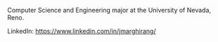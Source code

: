 Computer Science and Engineering major at the University of Nevada, Reno. 


LinkedIn: https://www.linkedin.com/in/jmarghirang/
